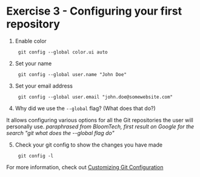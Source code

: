# Exercise 3 - Configuring your first repository

1. Enable color

        git config --global color.ui auto

2. Set your name

        git config --global user.name "John Doe"

3. Set your email address

        git config --global user.email "john.doe@somewebsite.com"

4. Why did we use the `--global` flag?  (What does that do?)

It allows configuring various options for all the Git repositories the user will personally use. *paraphrased from BloomTech, first result on Google for the search "git what does the --global flag do"*

5. Check your git config to show the changes you have made

        git config -l

For more information, check out [Customizing Git Configuration](https://www.git-scm.com/book/en/v2/Customizing-Git-Git-Configuration)